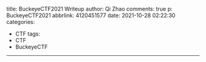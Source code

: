 title: BuckeyeCTF2021 Writeup
author: Qi Zhao
comments: true
p: BuckeyeCTF2021
abbrlink: 4120451577
date: 2021-10-28 02:22:30
categories:
  - CTF
tags:
  - CTF
  - BuckeyeCTF
---
